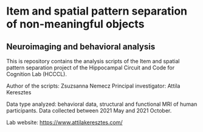 # Item and spatial pattern separation of non-meaningful objects

## Neuroimaging and behavioral analysis

This is repository contains the analysis scripts of the Item and spatial pattern separation project of the
Hippocampal Circuit and Code for Cognition Lab (HCCCL).

Author of the scripts: Zsuzsanna Nemecz
Principal investigator: Attila Keresztes

Data type analyzed: behavioral data, structural and functional MRI of human participants.
Data collected between 2021 May and 2021 October.

Lab website: https://www.attilakeresztes.com/

